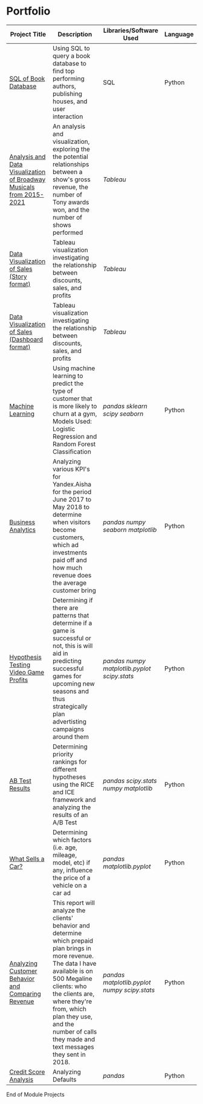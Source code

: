 # Portfolio

| Project Title  | Description | Libraries/Software Used | Language |
| ------------- | ------------- |-------------| -------------|
| [SQL of Book Database](https://github.com/Nashkad94/Data-Analysis-Portfolio/blob/main/SQL_BookDB.ipynb) | Using SQL to query a book database to find top performing authors, publishing houses, and user interaction | SQL | Python
| [Analysis and Data Visualization of Broadway Musicals from 2015-2021](https://public.tableau.com/shared/7N3TJDB6T?:display_count=n&:origin=viz_share_link) | An analysis and visualization, exploring the the potential relationships between a show's gross revenue, the number of Tony awards won, and the number of shows performed | *Tableau*| |
| [Data Visualization of Sales (Story format)](https://public.tableau.com/shared/QFQ26XF75?:display_count=n&:origin=viz_share_link) | Tableau visualization investigating the relationship between discounts, sales, and profits | *Tableau*| |
| [Data Visualization of Sales (Dashboard format)](https://public.tableau.com/views/SupersalesDashboard_16574978506990/CustomerDashboard?:language=en-US&:display_count=n&:origin=viz_share_link) | Tableau visualization investigating the relationship between discounts, sales, and profits | *Tableau*| | 
| [Machine Learning](https://github.com/Nashkad94/Data-Analysis-Portfolio/blob/main/Machine%20Learning1.ipynb) | Using machine learning to predict the type of customer that is more likely to churn at a gym, Models Used: Logistic Regression and Random Forest Classification | *pandas* *sklearn* *scipy* *seaborn* | Python
| [Business Analytics](https://github.com/Nashkad94/Practicum-Projects/blob/main/45d123d9-931a-4f5e-a5d0-533792777791%20(1).ipynb) | Analyzing various KPI's for Yandex.Aisha for the period June 2017 to May 2018 to determine when visitors become customers, which ad investments paid off and how much revenue does the average customer bring | *pandas* *numpy* *seaborn* *matplotlib* | Python
| [Hypothesis Testing Video Game Profits](https://github.com/Nashkad94/Practicum-Projects/blob/main/Hypothesis%20Testing%20for%20Video%20Game%20Profits.ipynb) | Determining if there are patterns that determine if a game is successful or not, this is will aid in predicting successful games for upcoming new seasons and thus strategically plan advertisting campaigns around them | *pandas* *numpy* *matplotlib.pyplot* *scipy.stats* | Python
| [AB Test Results](https://github.com/Nashkad94/Data-Analysis-Portfolio/blob/main/AB%20Testing.ipynb) | Determining priority rankings for different hypotheses using the RICE and ICE framework and analyzing the results of an A/B Test | *pandas* *scipy.stats* *numpy* *matplotlib* | Python 
| [What Sells a Car?](https://github.com/Nashkad94/Practicum-Projects/blob/main/What%20Sells%20A%20Car%20.ipynb)  | Determining which factors (i.e. age, mileage, model, etc) if any, influence the price of a vehicle on a car ad  | *pandas* *matplotlib.pyplot* | Python
|[Analyzing Customer Behavior and Comparing Revenue](https://github.com/Nashkad94/Practicum-Projects/blob/main/Cell%20Phone%20Plan.ipynb) | This report will analyze the clients' behavior and determine which prepaid plan brings in more revenue. The data I have available is on 500 Megaline clients: who the clients are, where they're from, which plan they use, and the number of calls they made and text messages they sent in 2018. | *pandas* *matplotlib.pyplot* *numpy* *scipy.stats* | Python
| [Credit Score Analysis](https://github.com/Nashkad94/Practicum-Projects/blob/main/Analyzing%20Debt%20Default(1).ipynb)  | Analyzing Defaults | *pandas* | Python 
End of Module Projects
